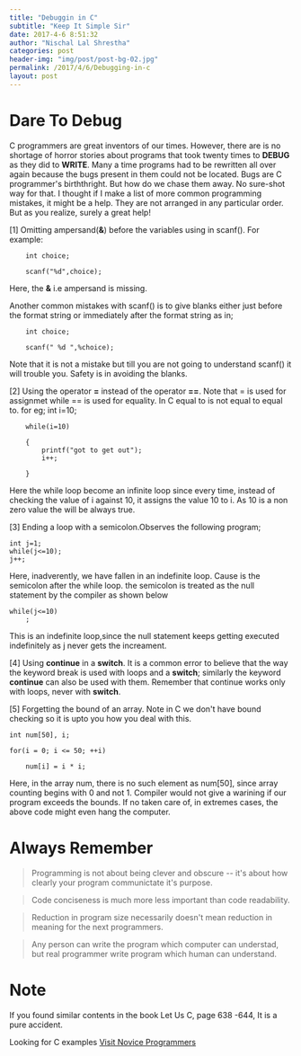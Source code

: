 ```yaml
---
title: "Debuggin in C"
subtitle: "Keep It Simple Sir"
date: 2017-4-6 8:51:32
author: "Nischal Lal Shrestha"
categories: post
header-img: "img/post/post-bg-02.jpg"
permalink: /2017/4/6/Debugging-in-c
layout: post
---
```

# Dare To Debug

C programmers are great inventors of our times. However, there are is no shortage of horror stories about programs that took twenty times to **DEBUG** as they did to **WRITE**. Many a time programs had to be rewritten all over again because the bugs present in them could not be located. Bugs are C programmer's birththright. But how do we chase them away. No sure-shot way for that. I thought if I make a list of more common programming mistakes, it might be a help. They are not arranged in any particular order. But as you realize, surely a great help!
	
[1] Omitting ampersand(**&**) before the variables using in scanf().
For example:
		
		int choice;
		
		scanf("%d",choice);
		
Here, the **&** i.e ampersand is missing.
		
Another common mistakes with scanf() is to give blanks either just before the format string or immediately after the format string as in;
		
		int choice;
		
		scanf(" %d ",%choice);
		
Note that it is not a mistake but till you are not going to understand scanf() it will trouble you. Safety is in avoiding the blanks.

[2] Using the operator **=** instead of the operator **==**.
Note that = is used for assignmet while == is used for equality. In C equal to is not equal to equal to.
for eg;
		int i=10;
		
		while(i=10)
		
		{
			printf("got to get out");
			i++;

		}
		
Here the while loop become an infinite loop since every time, instead of checking the value of i against 10, it assigns
the value 10 to i. As 10 is a non zero value the will be always true.

[3] Ending a loop with a semicolon.Observes the following program;

	int j=1;
	while(j<=10);
	j++;

Here, inadverently, we have fallen in an indefinite  loop. Cause is the semicolon after the while loop.
the semicolon is treated as the null statement by the compiler as shown below

	while(j<=10)
		;
		
This is an indefinite loop,since the null statement keeps getting executed indefinitely as j never gets the increament.

[4] Using **continue** in a **switch**. It is a common error to believe that the way the keyword break is used with loops and a **switch**; similarly
the keyword **continue** can also be used with them. Remember that continue works only with loops, never with **switch**.

[5] Forgetting the bound of an array.
Note in C we don't have bound checking so it is upto you how you deal with this.
	
	int num[50], i;
	
	for(i = 0; i <= 50; ++i)
		
		num[i] = i * i;
		
Here, in the array num, there is no such element as num[50], since array counting begins with 0 and not 1. 
Compiler would not give a warining if our program exceeds the bounds. If no taken care of, in extremes cases, the above code might even hang the computer.



# Always Remember


<blockquote> 

Programming is not about being clever and obscure -- it's about how clearly your program communictate it's purpose.</blockquote>

<blockquote> Code conciseness is much more less important than code readability. </blockquote>


<blockquote> Reduction in program size necessarily doesn't mean reduction in meaning for the next programmers. </blockquote>

<blockquote> Any person can write the program which computer can understad, but real programmer write program which human can understand.

</blockquote>

# Note

If you found similar contents in the book Let Us C, page 638 -644, It is a pure accident.

Looking for C examples	[Visit Novice Programmers](https://www.aakrist.me)